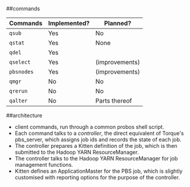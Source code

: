 
##commands


| Commands | Implemented? | Planned? |
|----|--------|--------|
| `qsub` | Yes | No |
| `qstat` | Yes | None |
| `qdel` | Yes | | delete array task |
| `qselect` | Yes | (improvements) |
| `pbsnodes` | Yes | (improvements) |
| `qmgr` | No | No |
| `qrerun` | No | No |
| `qalter` | No | Parts thereof |


##architecture
- client commands, run through a common probos shell script.
- Each command talks to a _controller_, the direct equivalent of Torque's pbs_server, which assigns job ids and records the state of each job.
- The controller prepares a Kitten definition of the job, which is then submitted to the Hadoop YARN ResourceManager.
- The controller talks to the Hadoop YARN ResourceManager for job management functions.
- Kitten defines an ApplicationMaster for the PBS job, which is slightly customised with reporting options for the purpose of the controller.